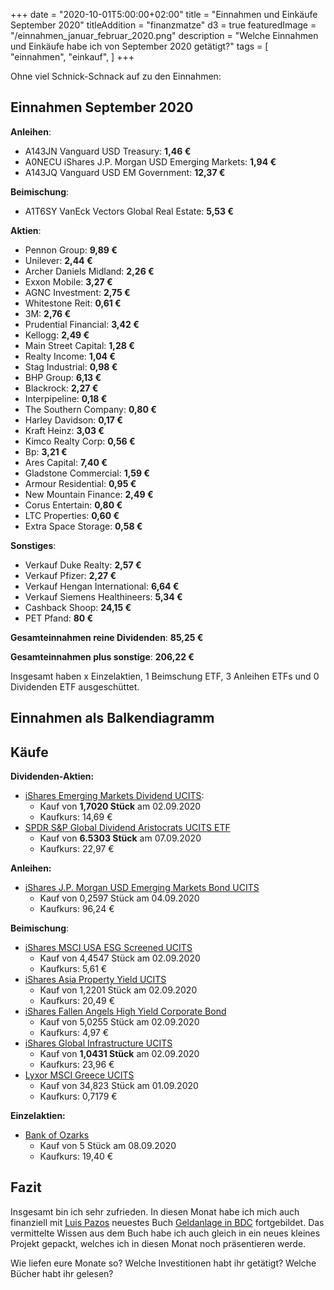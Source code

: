 +++
date = "2020-10-01T5:00:00+02:00"
title = "Einnahmen und Einkäufe September 2020"
titleAddition = "finanzmatze"
d3 = true
featuredImage = "/einnahmen_januar_februar_2020.png"
description = "Welche Einnahmen und Einkäufe habe ich von September 2020 getätigt?"
tags = [
    "einnahmen",
    "einkauf",
]
+++

Ohne viel Schnick-Schnack auf zu den Einnahmen:


## Einnahmen September 2020


**Anleihen**:

- A143JN Vanguard USD Treasury: **1,46 €**
- A0NECU iShares J.P. Morgan USD Emerging Markets: **1,94 €**
- A143JQ Vanguard USD EM Government: **12,37 €**

**Beimischung**:

- A1T6SY VanEck Vectors Global Real Estate: **5,53 €**


**Aktien**:

- Pennon Group: **9,89 €**
- Unilever: **2,44 €**
- Archer Daniels Midland: **2,26 €**
- Exxon Mobile: **3,27 €**
- AGNC Investment: **2,75 €**
- Whitestone Reit: **0,61 €**
- 3M: **2,76 €**
- Prudential Financial: **3,42 €**
- Kellogg: **2,49 €**
- Main Street Capital: **1,28 €**
- Realty Income: **1,04 €**
- Stag Industrial: **0,98 €**
- BHP Group: **6,13 €**
- Blackrock: **2,27 €**
- Interpipeline: **0,18 €**
- The Southern Company: **0,80 €**
- Harley Davidson: **0,17 €**
- Kraft Heinz: **3,03 €**
- Kimco Realty Corp: **0,56 €**
- Bp: **3,21 €**
- Ares Capital: **7,40 €**
- Gladstone Commercial: **1,59 €**
- Armour Residential: **0,95 €**
- New Mountain Finance: **2,49 €**
- Corus Entertain: **0,80 €**
- LTC Properties: **0,60 €**
- Extra Space Storage: **0,58 €**


**Sonstiges**:

- Verkauf Duke Realty: **2,57 €**
- Verkauf Pfizer: **2,27 €**
- Verkauf Hengan International: **6,64 €**
- Verkauf Siemens Healthineers: **5,34 €**
- Cashback Shoop: **24,15 €**
- PET Pfand: **80 €**

**Gesamteinnahmen reine Dividenden**: **85,25 €**

**Gesamteinnahmen plus sonstige**: **206,22 €**

Insgesamt haben x Einzelaktien, 1 Beimschung ETF, 3 Anleihen ETFs und 0 Dividenden ETF ausgeschüttet.


## Einnahmen als Balkendiagramm


<div id="area"></div>

<style>
	.axis {
	  font: 15px sans-serif;
	}

	.axis path,
	.axis line {
	  fill: none;
	  stroke: #000;
	  shape-rendering: crispEdges;
	}

</style>


<script>
var margin = {top: 30, right: 20, bottom: 70, left: 100},
    width = 600 - margin.left - margin.right,
    height = 400 - margin.top - margin.bottom;

// Parse the date / time
var	parseDate = d3.time.format("%Y-%m").parse;

var x = d3.scale.ordinal().rangeRoundBands([0, width], .05);

var y = d3.scale.linear().range([height, 0]);

var xAxis = d3.svg.axis()
    .scale(x)
    .orient("bottom")
    .tickFormat(d3.time.format("%Y-%m"));

var yAxis = d3.svg.axis()
    .scale(y)
    .orient("left")
    .ticks(10);

var svg = d3.select("#area").append("svg")
    .attr("width", width + margin.left + margin.right)
    .attr("height", height + margin.top + margin.bottom)
  .append("g")
    .attr("transform",
          "translate(" + margin.left + "," + margin.top + ")");

d3.csv("/data/dividenden_reports/september_2020.csv", function(error, data) {

    data.forEach(function(d) {
        d.date = parseDate(d.date);
        d.value = +d.value;
    });

  x.domain(data.map(function(d) { return d.date; }));
  y.domain([0, d3.max(data, function(d) { return d.value; })]);

  svg.append("g")
      .attr("class", "x axis")
      .attr("transform", "translate(0," + height + ")")
      .call(xAxis)
    .selectAll("text")
      .style("text-anchor", "end")
      .attr("dx", "-.8em")
      .attr("dy", ".90em")
      .attr("transform", "rotate(-30)" );

  svg.append("g")
      .attr("class", "y axis")
      .call(yAxis)
    .append("text")
      .attr("transform", "rotate(0)")
      .attr("y", "-2em")
      .attr("dy", "1em")
      .style("text-anchor", "end")
      .text("Dividende (€)");

  svg.selectAll("bar")
      .data(data)
    .enter().append("rect")
      .style("fill", "steelblue")
      .attr("x", function(d) { return x(d.date); })
      .attr("width", x.rangeBand())
      .attr("y", function(d) { return y(d.value); })
      .attr("height", function(d) { return height - y(d.value); });

});
</script>


## Käufe

**Dividenden-Aktien:**

- [iShares Emerging Markets Dividend UCITS](https://www.justetf.com/de/etf-profile.html?isin=IE00B652H904 "iShares Emerging Markets Dividend UCITS"):
  - Kauf von **1,7020 Stück** am 02.09.2020
  - Kaufkurs: 14,69 €
- [SPDR S&P Global Dividend Aristocrats UCITS ETF](https://www.justetf.com/de/etf-profile.html?isin=IE00B9CQXS71 "SPDR S&P Global Dividend Aristocrats UCITS ETF")
  - Kauf von **6.5303 Stück** am 07.09.2020
  - Kaufkurs: 22,97 €


**Anleihen:**

- [iShares J.P. Morgan USD Emerging Markets Bond UCITS](https://www.justetf.com/de/etf-profile.html?isin=IE00B2NPKV68 "iShares J.P. Morgan USD Emerging Markets Bond UCITS")
  - Kauf von 0,2597 Stück am 04.09.2020
  - Kaufkurs: 96,24 €


**Beimischung**:

- [iShares MSCI USA ESG Screened UCITS](https://www.justetf.com/de/etf-profile.html?isin=IE00BFNM3H51 "iShares MSCI USA ESG Screened UCITS")
  - Kauf von 4,4547 Stück am 02.09.2020
  - Kaufkurs: 5,61 €
- [iShares Asia Property Yield UCITS](https://www.justetf.com/de/etf-profile.html?query=IE00B1FZS244&groupField=index&from=search&isin=IE00B1FZS244 "iShares Asia Property Yield UCITS")
  - Kauf von 1,2201 Stück am 02.09.2020
  - Kaufkurs: 20,49 €
- [iShares Fallen Angels High Yield Corporate Bond](https://www.justetf.com/de/etf-profile.html?isin=IE00BYM31M36 "iShares Fallen Angels High Yield Corporate Bond")
  - Kauf von 5,0255 Stück am 02.09.2020
  - Kaufkurs: 4,97 €
- [iShares Global Infrastructure UCITS](https://www.justetf.com/de/etf-profile.html?isin=IE00B1FZS467 "iShares Global Infrastructure UCITS")
  - Kauf von **1,0431 Stück** am 02.09.2020
  - Kaufkurs: 23,96 €
- [Lyxor MSCI Greece UCITS](https://www.justetf.com/de/etf-profile.html?isin=FR0010405431 "Lyxor MSCI Greece UCITS")
  - Kauf von 34,823 Stück am 01.09.2020
  - Kaufkurs: 0,7179 €


**Einzelaktien:**

- [Bank of Ozarks](https://www.finanzen.net/aktien/bank_of_the_ozarks_registered-aktie "Bank of Ozarks")
  - Kauf von 5 Stück am 08.09.2020
  - Kaufkurs: 19,40 €


## Fazit

Insgesamt bin ich sehr zufrieden. In diesen Monat habe ich mich auch finanziell mit [Luis Pazos](https://nurbaresistwahres.de/ "Luis Pazos") neuestes
Buch [Geldanlage in BDC](https://nurbaresistwahres.de/geldanlage-in-bdcs/ "Geldanlage in BDC") fortgebildet. Das
vermittelte Wissen aus dem Buch habe ich auch gleich in ein neues kleines Projekt gepackt, welches ich in diesen Monat
noch präsentieren werde.

Wie liefen eure Monate so? Welche Investitionen habt ihr getätigt? Welche Bücher habt ihr gelesen?

